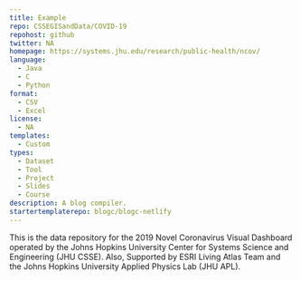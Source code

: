```yaml
---
title: Example
repo: CSSEGISandData/COVID-19
repohost: github
twitter: NA
homepage: https://systems.jhu.edu/research/public-health/ncov/
language:
  - Java
  - C
  - Python
format:
  - CSV
  - Excel
license:
  - NA
templates:
  - Custom
types:
  - Dataset
  - Tool
  - Project
  - Slides
  - Course
description: A blog compiler.
startertemplaterepo: blogc/blogc-netlify
---
```


This is the data repository for the 2019 Novel Coronavirus Visual Dashboard operated by the Johns Hopkins University Center for Systems Science and Engineering (JHU CSSE). Also, Supported by ESRI Living Atlas Team and the Johns Hopkins University Applied Physics Lab (JHU APL).
